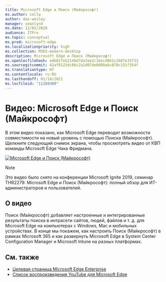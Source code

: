 ```yaml
---
title: Microsoft Edge и Поиск (Майкрософт)
ms.author: collw
author: dan-wesley
manager: seanlynd
ms.date: 12/01/2020
audience: ITPro
ms.topic: conceptual
ms.prod: microsoft-edge
ms.localizationpriority: high
ms.collection: M365-modern-desktop
description: Microsoft Edge и Поиск (Майкрософт)
ms.openlocfilehash: edb81fe5214bd7da3ae2c16ecd861c2687e35f33
ms.sourcegitcommit: 42af8123dc86c2a1d07de0080a6c878c151f354f
ms.translationtype: HT
ms.contentlocale: ru-RU
ms.lasthandoff: 01/14/2021
ms.locfileid: "11269300"
---
```

# Видео: Microsoft Edge и Поиск (Майкрософт)

В этом видео показано, как Microsoft Edge переводит возможности совместимости на новый уровень с помощью Поиска (Майкрософт). Щелкните следующий снимок экрана, чтобы просмотреть видео от КВП команды Microsoft Edge Чака Фридмана.

[![Microsoft Edge и Поиск (Майкрософт)](https://res.cloudinary.com/marcomontalbano/image/upload/v1592253564/video_to_markdown/images/youtube--7LfNqmJkeTM-c05b58ac6eb4c4700831b2b3070cd403.jpg)](http://www.youtube.com/watch?v=7LfNqmJkeTM "Microsoft Edge and Microsoft Search")

> [!NOTE]
> Это видео было снято на конференции Microsoft Ignite 2019, семинар THR2279: Microsoft Edge и Поиск (Майкрософт): полный обзор для ИТ-администраторов и пользователей.

## О видео

Поиск (Майкрософт) добавляет настроенные и интегрированные результаты поиска в интрасети сайтов, людей, файлов и т. д. для Microsoft Edge на компьютерах с Windows, Mac и мобильных устройствах. В конце мы покажем, как настроить Поиск (Майкрософт) в рамках Microsoft 365 и как развернуть Microsoft Edge в System Center Configuration Manager и Microsoft Intune на разных платформах.

## См. также

- [Целевая страница Microsoft Edge Enterprise](https://aka.ms/EdgeEnterprise)
- [Список воспроизведения YouTube для Microsoft Edge](https://www.youtube.com/playlist?list=PLXtHYVsvn_b-uXh1tMeYpT-0iD8tD3tFy)
